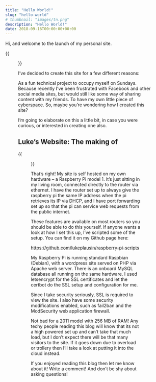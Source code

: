 ```yaml
---
title: "Hello World!"
slug: "hello-world"
# thumbnail: "images/tn.png"
description: "Hello World!"
date: 2018-09-16T00:00:00+00:00
---
```


Hi, and welcome to the launch of my personal site.

{{<figure src="/img/hello-world/rocket_launch.gif" width="50%">}}

I’ve decided to create this site for a few different reasons:

As a fun technical project to occupy myself on Sundays.
Because recently I’ve been frustrated with Facebook and other social media sites, but would still like some way of sharing content with my friends.
To have my own little piece of cyberspace.
So, maybe you’re wondering how I created this site?

I’m going to elaborate on this a little bit, in case you were curious, or interested in creating one also.

## Luke’s Website: The making of

{{<figure src="/img/hello-world/rpi.gif" width="50%">}}

That’s right! My site is self hosted on my own hardware – a Raspberry Pi model 1. It’s just sitting in my living room, connected directly to the router via ethernet. I have the router set up to always give the raspberry pi the same IP address when the pi retrieves its IP via DHCP, and I have port forwarding set up so that the pi can service web requests from the public internet.

These features are available on most routers so you should be able to do this yourself. If anyone wants a look at how I set this up, I’ve scripted some of the setup. You can find it on my Github page here:

https://github.com/lukeplausin/raspberry-pi-scripts

My Raspberry Pi is running standard Raspbian (Debian), with a wordpress site served on PHP via Apache web server. There is an onboard MySQL database all running on the same hardware. I used letsencrypt for the SSL certificates and let the certbot do the SSL setup and configuration for me.

Since I take security seriously, SSL is required to view the site. I also have some security modifications enabled, such as fail2ban and the ModSecurity web application firewall.

Not bad for a 2011 model with 256 MB of RAM! Any techy people reading this blog will know that its not a high powered set up and can’t take that much load, but I don’t expect there will be that many visitors to the site. If it goes down due to overload or trollery then I’ll take a look at putting it into the cloud instead.

If you enjoyed reading this blog then let me know about it! Write a comment! And don’t be shy about asking questions!
